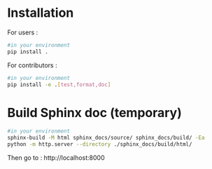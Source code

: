 # Installation

For users :

```bash
#in your environment
pip install .
```

For contributors :

```bash
#in your environment
pip install -e .[test,format,doc]
```

# Build Sphinx doc (temporary)

```bash
#in your environment
sphinx-build -M html sphinx_docs/source/ sphinx_docs/build/ -Ea
python -m http.server --directory ./sphinx_docs/build/html/
```

Then go to : http://localhost:8000
